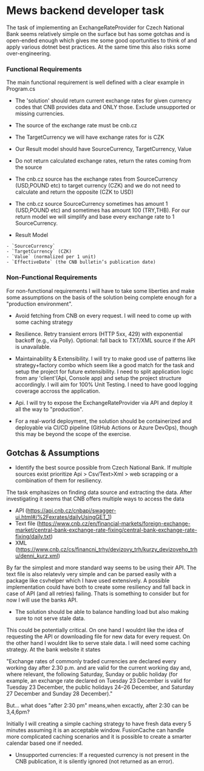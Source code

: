 # Mews backend developer task

The task of implementing an ExchangeRateProvider for Czech National Bank seems relatively simple on the surface but has some gotchas and is open-ended enough which gives me some good oportunities to think of and apply various dotnet best practices. At the same time this also risks some over-engineering.


### Functional Requirements
The main functional requirement is well defined with a clear example in Program.cs

- The 'solution' should return current exchange rates for given currency codes that CNB provides data and ONLY those. Exclude unsupported or missing currencies.
- The source of the exchange rate must be cnb.cz
- The TargetCurrency we will have exchange rates for is CZK
- Our Result model should have SourceCurrency, TargetCurrency, Value
- Do not return calculated exchange rates, return the rates coming from the source
- The cnb.cz source has the exchange rates from SourceCurrency (USD,POUND etc) to target currency (CZK)
and we do not need to calculate and return the opposite (CZK to USD)
- The cnb.cz source SourceCurrency sometimes has amount 1 (USD,POUND etc) and sometimes has amount 100 (TRY,THB). For our return model we will simplify and base every exchange rate to 1 SourceCurrency.

- Result Model
```
- `SourceCurrency`
- `TargetCurrency` (CZK)
- `Value` (normalized per 1 unit)
- `EffectiveDate` (the CNB bulletin’s publication date)
```


### Non-Functional Requirements

For non-functional requirements  I will have to take some liberties and make some assumptions on the basis of the solution being complete enough for a "production environment".

- Avoid fetching from CNB on every request. I will need to come up with some caching strategy

- Resilience. Retry transient errors (HTTP 5xx, 429) with exponential backoff (e.g., via Polly). Optional: fall back to TXT/XML source if the API is unavailable.

- Maintainability & Extensibility. I will try to make good use of patterns like strategy+factory combo which seem like a good match for the task and setup the project for future extensibility. I need to split application logic from any 'client'(Api, Console app) and setup the project structure accordingly. I will aim for 100% Unit Testing. I need to have good logging coverage accross the application. 

- Api. I will try to expose the ExchangeRateProvider via API and deploy it all the way to "production".

- For a real-world deployment, the solution should be containerized and deployable via CI/CD pipeline (GitHub Actions or Azure DevOps), though this may be beyond the scope of the exercise.

## Gotchas & Assumptions

- Identify the best source possible from Czech National Bank. If multiple sources exist prioritize  Api > Csv/Text>Xml > web scrapping or a combination of them for resiliency.

The task emphasizes on finding data source and extracting the data. After investigating it seems that CNB offers multiple ways to access the data 

- API (https://api.cnb.cz/cnbapi/swagger-ui.html#/%2Fexrates/dailyUsingGET_1) 
- Text file (https://www.cnb.cz/en/financial-markets/foreign-exchange-market/central-bank-exchange-rate-fixing/central-bank-exchange-rate-fixing/daily.txt) 
- XML (https://www.cnb.cz/cs/financni_trhy/devizovy_trh/kurzy_devizoveho_trhu/denni_kurz.xml)


By far the simplest and more standard way seems to be using their API. The text file is also relatevly very simple and can be parsed easily with a package like csvhelper which I have used extensively. A possible implementation could have both to create some resiliency and fall back in case of API (and all retries) failing. Thats is something to consider but for now I will use the banks API.

- The solution should be able to balance handling load but also making sure to not serve stale data.

This could be potentially critical. On one hand I wouldnt like the idea of requesting the API or downloading file for new data for every request. On the other hand I wouldnt like to serve stale data. I will need some caching strategy. At the bank website it states

"Exchange rates of commonly traded currencies are declared every working day after 2.30 p.m. and are valid for the current working day and, where relevant, the following Saturday, Sunday or public holiday (for example, an exchange rate declared on Tuesday 23 December is valid for Tuesday 23 December, the public holidays 24–26 December, and Saturday 27 December and Sunday 28 December)."

But... what does "after 2:30 pm" means,when excactly, after 2:30 can be 3,4,6pm?

Initially I will creating a simple caching strategy to have fresh data every 5 minutes assuming it is 
an acceptable window. FusionCache can handle more complicated caching scenarios and it is possible to create a smarter calendar based one if needed.

- Unsupported currencies: If a requested currency is not present in the CNB publication, it is silently ignored (not returned as an error).
